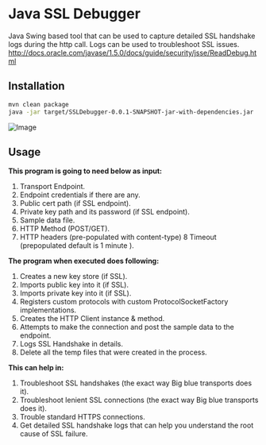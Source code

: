 # Java SSL Debugger

Java Swing based tool that can be used to capture detailed SSL handshake logs during the http call. Logs can be used to troubleshoot SSL issues. http://docs.oracle.com/javase/1.5.0/docs/guide/security/jsse/ReadDebug.html

## Installation

```bash
mvn clean package
java -jar target/SSLDebugger-0.0.1-SNAPSHOT-jar-with-dependencies.jar
```

![Image](https://github.com/user-attachments/assets/2b3ff92e-e6f1-4d59-8c1a-4a1919b690dc)

## Usage

**This program is going to need below as input:**

1. Transport Endpoint.
2. Endpoint credentials if there are any.
3. Public cert path (if SSL endpoint).
4. Private key path and its password (if SSL endpoint).
5. Sample data file.
6. HTTP Method (POST/GET).
7. HTTP headers (pre-populated with content-type)
8 Timeout (prepopulated default is 1 minute ).

**The program when executed does following:**

1. Creates a new key store (if SSL).
2. Imports public key into it (if SSL).
3. Imports private key into it (if SSL).
4. Registers custom protocols with custom ProtocolSocketFactory implementations.
5. Creates the HTTP Client instance & method.
6. Attempts to make the connection and post the sample data to the endpoint.
7. Logs SSL Handshake in details.
8. Delete all the temp files that were created in the process. 

**This can help in:**

1. Troubleshoot SSL handshakes (the exact way Big blue transports does it).
2. Troubleshoot lenient SSL connections (the exact way Big blue transports does it).
3. Trouble standard HTTPS connections.
4. Get detailed SSL handshake logs that can help you understand the root cause of SSL failure. 
   
